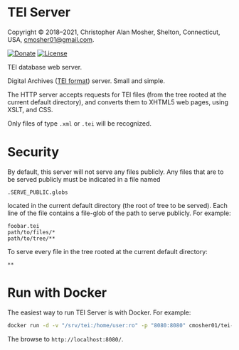 # TEI Server

Copyright © 2018–2021, Christopher Alan Mosher, Shelton, Connecticut, USA, <cmosher01@gmail.com>.

[![Donate](https://img.shields.io/badge/Donate-PayPal-green.svg)](https://www.paypal.com/cgi-bin/webscr?cmd=_s-xclick&hosted_button_id=CVSSQ2BWDCKQ2)
[![License](https://img.shields.io/github/license/cmosher01/Tei-Server.svg)](https://www.gnu.org/licenses/gpl.html)

TEI database web server.

Digital Archives ([TEI format](https://tei-c.org/)) server. Small and simple.

The HTTP server accepts requests for TEI files (from the tree rooted at
the current default directory), and converts them to XHTML5 web pages,
using XSLT, and CSS.

Only files of type `.xml` or `.tei` will be recognized.

# Security

By default, this server will not serve any files publicly. Any files that
are to be served publicly must be indicated in a file named

```
.SERVE_PUBLIC.globs
```

located in the current default directory (the root of tree to be served).
Each line of the file contains a file-glob of the path to serve publicly.
For example:
```
foobar.tei
path/to/files/*
path/to/tree/**
```

To serve every file in the tree rooted at the current default directory:
```
**
```

# Run with Docker

The easiest way to run TEI Server is with Docker. For example:

```sh
docker run -d -v "/srv/tei:/home/user:ro" -p "8080:8080" cmosher01/tei-server
```

The browse to `http://localhost:8080/`.
